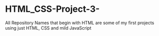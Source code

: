 # HTML_CSS-Project-3-
All Repository Names that begin with HTML are some of my first projects using just HTML, CSS and mild JavaScript 
